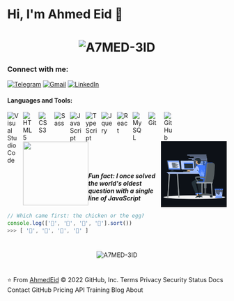 # Hi, I'm Ahmed Eid  👋 

<h1 align="center">
        <img align="center" src="https://readme-typing-svg.herokuapp.com?font=Press+Start+2P&size=20&color=4DD421&lines=Hey!+I'm+Ahmed;Front+end+reactjs+developer;" alt="A7MED-3ID" />
        </h1>


### Connect with me:


[![Telegram](https://img.shields.io/badge/-TELEGRAM-2CA5E0?style=for-the-badge&logo=telegram&logoColor=white)](https://t.me/A7MED_3ID_3)
[![Gmail](https://img.shields.io/badge/-GMAIL-D14836?style=for-the-badge&logo=gmail&logoColor=white)](mailto:ay989992@gmail.com)
[![LinkedIn](https://img.shields.io/badge/-LINKEDIN-0077B5?style=for-the-badge&logo=linkedin&logoColor=white)](https://www.linkedin.com/in/ahmed-eid-abdul-rouf-55b983162/)



#### Languages and Tools:

<img align="left" alt="Visual Studio Code" width="26px" src="https://cdn.jsdelivr.net/gh/devicons/devicon/icons/vscode/vscode-original.svg" style="padding-right:10px;" />





<img align="left" alt="HTML5" width="26px" src="https://cdn.jsdelivr.net/gh/devicons/devicon/icons/html5/html5-original.svg" style="padding-right:10px;" />
<img align="left" alt="CSS3" width="26px" src="https://cdn.jsdelivr.net/gh/devicons/devicon/icons/css3/css3-original.svg" style="padding-right:10px;" />
<img align="left" alt="Sass" width="26px" src="https://cdn.jsdelivr.net/gh/devicons/devicon/icons/sass/sass-original.svg" style="padding-right:10px;" />
<img align="left" alt="JavaScript" width="26px" src="https://cdn.jsdelivr.net/gh/devicons/devicon/icons/javascript/javascript-original.svg" style="padding-right:10px;" />


<img align="left" alt="TypeScript" width="26px" src="https://cdn.jsdelivr.net/gh/devicons/devicon/icons/typescript/typescript-original.svg" style="padding-right:10px;" />




<img align="left" alt="Jquery" width="26px" src="https://cdn.jsdelivr.net/gh/devicons/devicon/icons/jquery/jquery-original.svg" style="padding-right:10px;" />


<img align="left" alt="React" width="26px" src="https://cdn.jsdelivr.net/gh/devicons/devicon/icons/react/react-original.svg" style="padding-right:10px;" />

<img align="left" alt="MySQL" width="26px" src="https://cdn.jsdelivr.net/gh/devicons/devicon/icons/mysql/mysql-original.svg" style="padding-right:10px;" />
<img align="left" alt="Git" width="26px" src="https://cdn.jsdelivr.net/gh/devicons/devicon/icons/git/git-original.svg" style="padding-right:10px;" />


<img align="left" alt="GitHub" width="26px" src="https://cdn.jsdelivr.net/gh/devicons/devicon/icons/github/github-original.svg" style="padding-right:10px;" />



<br> 
<img align="right" src="https://raw.githubusercontent.com/SubhadeepZilong/SubhadeepZilong/main/icons/animation_500_kxa883sd.gif" alt="Unfortunately I didn't find the author of the pic, feel to open a pull request if found" width="30%" />
<br>
<a><img align="left" width="150" height="146" src="https://raw.githubusercontent.com/M0nica/M0nica/main/octomonica/m0nica-octocat-rotating.gif"></a><br> <br>







<br />
<br />







##### Fun fact: I once solved the world's oldest question with a single line of JavaScript
<!-- wi*quL3fcV -->

```javascript
// Which came first: the chicken or the egg?
console.log(['🥚', '🐣', '🐥', '🐔'].sort())
>>> [ '🐔', '🐣', '🐥', '🥚' ]
```


<h1 align="center"></h1>

<p align="center"> <img src="https://komarev.com/ghpvc/?username=A7MED-3ID&label=Profile%20views&color=0e75b6&style=flat" width="200" alt="A7MED-3ID" /> </p>
 <h1 align="center"></h1>

⭐️ From [AhmedEid](https://github.com/A7MED-3ID)
© 2022 GitHub, Inc.
Terms
Privacy
Security
Status
Docs
Contact GitHub
Pricing
API
Training
Blog
About
